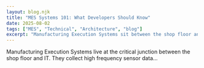 ```yaml
---
layout: blog.njk
title: "MES Systems 101: What Developers Should Know"
date: 2025-08-02
tags: ["MES", "Technical", "Architecture", "blog"]
excerpt: "Manufacturing Execution Systems sit between the shop floor and IT. They collect sensor data, enforce procedures, and power dashboards for plant teams. This post breaks down the basics in plain language and shares lessons from real projects..."
---
```


Manufacturing Execution Systems live at the critical junction between the shop floor and IT. They collect high frequency sensor data...

<!-- Truncated for brevity; migrate full content later. -->


